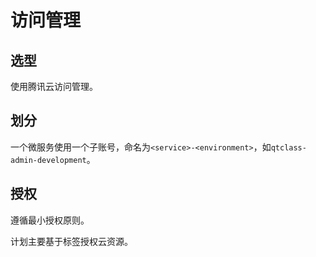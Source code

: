 # 访问管理

## 选型

使用腾讯云访问管理。

## 划分

一个微服务使用一个子账号，命名为`<service>-<environment>`，如`qtclass-admin-development`。

## 授权

遵循最小授权原则。

计划主要基于标签授权云资源。
